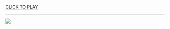 
<a href="https://premium76.site?title=paper.io_game_unblocked&ref=13M">CLICK TO PLAY</a></h3>
<hr>

<a href="https://premium76.site?title=paper.io_game_unblocked&ref=13M"><img src="https://clearcache.store/games.png"></a>


